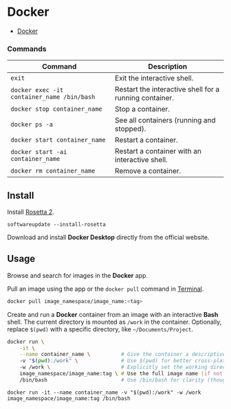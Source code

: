 # Docker

- [Docker](https://www.docker.com)

### Commands

| Command                                    | Description                                            |
| ------------------------------------------ | ------------------------------------------------------ |
| `exit`                                     | Exit the interactive shell.                            |
| `docker exec -it container_name /bin/bash` | Restart the interactive shell for a running container. |
| `docker stop container_name`               | Stop a container.                                      |
| `docker ps -a`                             | See all containers (running and stopped).              |
| `docker start container_name`              | Restart a container.                                   |
| `docker start -ai container_name`          | Restart a container with an interactive shell.         |
| `docker rm container_name`                 | Remove a container.                                    |

## Install

Install [Rosetta 2](https://support.apple.com/en-au/102527).

```shell
softwareupdate --install-rosetta
```

Download and install **Docker Desktop** directly from the official website.

## Usage

Browse and search for images in the **Docker** app.

Pull an image using the app or the `docker pull` command in [Terminal](Terminal.md).

```zsh
docker pull image_namespace/image_name:<tag>
```

Create and run a **Docker** container from an image with an interactive **Bash** shell. The current directory is mounted as `/work` in the container. Optionally, replace `$(pwd)` with a specific directory, like `~/Documents/Project`.

```zsh
docker run \
    -it \
    --name container_name \          # Give the container a descriptive name
    -v "$(pwd):/work" \              # Use $(pwd) for better cross-platform compatibility and consistent quoting
    -w /work \                       # Explicitly set the working directory inside the container
    image_namespace/image_name:tag \ # Use the full image name (if not a library image)
    /bin/bash                        # Use /bin/bash for clarity (though just bash usually works)
```

```shell
docker run -it --name container_name -v "$(pwd):/work" -w /work image_namespace/image_name:tag /bin/bash
```
